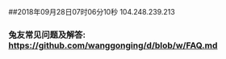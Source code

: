 ##2018年09月28日07时06分10秒 104.248.239.213
### 兔友常见问题及解答: https://github.com/wanggonging/d/blob/w/FAQ.md
